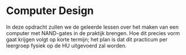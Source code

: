 # Computer Design

In deze opdracht zullen we de geleerde lessen over het maken van een computer met NAND-gates in de praktijk brengen. Hoe dit precies vorm gaat krijgen volgt op korte termijn; het plan is dat dit practicum per leergroep fysiek op de HU uitgevoerd zal worden.
